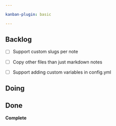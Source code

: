 ```yaml
---

kanban-plugin: basic

---
```


## Backlog

- [ ] Support custom slugs per note
- [ ] Copy other files than just markdown notes
- [ ] Support adding custom variables in  config.yml


## Doing



## Done

**Complete**


